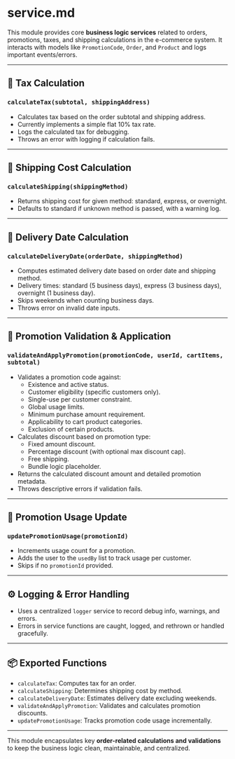 # service.md

This module provides core **business logic services** related to orders, promotions, taxes, and shipping calculations in the e-commerce system. It interacts with models like `PromotionCode`, `Order`, and `Product` and logs important events/errors.

---

## 🧾 Tax Calculation

### `calculateTax(subtotal, shippingAddress)`
- Calculates tax based on the order subtotal and shipping address.
- Currently implements a simple flat 10% tax rate.
- Logs the calculated tax for debugging.
- Throws an error with logging if calculation fails.

---

## 🚚 Shipping Cost Calculation

### `calculateShipping(shippingMethod)`
- Returns shipping cost for given method: standard, express, or overnight.
- Defaults to standard if unknown method is passed, with a warning log.

---

## 📅 Delivery Date Calculation

### `calculateDeliveryDate(orderDate, shippingMethod)`
- Computes estimated delivery date based on order date and shipping method.
- Delivery times: standard (5 business days), express (3 business days), overnight (1 business day).
- Skips weekends when counting business days.
- Throws error on invalid date inputs.

---

## 🎁 Promotion Validation & Application

### `validateAndApplyPromotion(promotionCode, userId, cartItems, subtotal)`
- Validates a promotion code against:
  - Existence and active status.
  - Customer eligibility (specific customers only).
  - Single-use per customer constraint.
  - Global usage limits.
  - Minimum purchase amount requirement.
  - Applicability to cart product categories.
  - Exclusion of certain products.
- Calculates discount based on promotion type:
  - Fixed amount discount.
  - Percentage discount (with optional max discount cap).
  - Free shipping.
  - Bundle logic placeholder.
- Returns the calculated discount amount and detailed promotion metadata.
- Throws descriptive errors if validation fails.

---

## 🔄 Promotion Usage Update

### `updatePromotionUsage(promotionId)`
- Increments usage count for a promotion.
- Adds the user to the `usedBy` list to track usage per customer.
- Skips if no `promotionId` provided.

---

## ⚙️ Logging & Error Handling

- Uses a centralized `logger` service to record debug info, warnings, and errors.
- Errors in service functions are caught, logged, and rethrown or handled gracefully.

---

## 📦 Exported Functions

- `calculateTax`: Computes tax for an order.
- `calculateShipping`: Determines shipping cost by method.
- `calculateDeliveryDate`: Estimates delivery date excluding weekends.
- `validateAndApplyPromotion`: Validates and calculates promotion discounts.
- `updatePromotionUsage`: Tracks promotion code usage incrementally.

---

This module encapsulates key **order-related calculations and validations** to keep the business logic clean, maintainable, and centralized.

